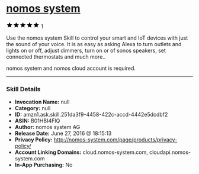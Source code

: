 # [nomos system](http://alexa.amazon.com/#skills/amzn1.ask.skill.251da3f9-4458-422c-accd-4442e5dcdbf2)
![5 stars](../../images/ic_star_black_18dp_1x.png)![5 stars](../../images/ic_star_black_18dp_1x.png)![5 stars](../../images/ic_star_black_18dp_1x.png)![5 stars](../../images/ic_star_black_18dp_1x.png)![5 stars](../../images/ic_star_black_18dp_1x.png) 1

Use the nomos system Skill to control your smart and IoT devices with just the sound of your voice. It is as easy as asking Alexa to turn outlets and lights on or off, adjust dimmers, turn on or of sonos speakers, set connected thermostats and much more.. 

nomos system and nomos cloud account is required.

***

### Skill Details

* **Invocation Name:** null
* **Category:** null
* **ID:** amzn1.ask.skill.251da3f9-4458-422c-accd-4442e5dcdbf2
* **ASIN:** B01HBI4FIQ
* **Author:** nomos system AG
* **Release Date:** June 27, 2016 @ 18:15:13
* **Privacy Policy:** http://nomos-system.com/page/products/privacy-policy/
* **Account Linking Domains:** cloud.nomos-system.com, cloudapi.nomos-system.com
* **In-App Purchasing:** No
